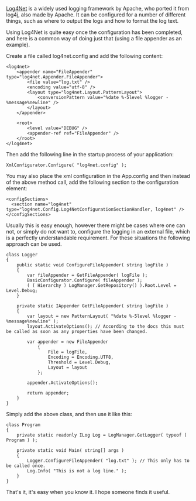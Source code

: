[Log4Net][1] is a widely used logging framework by Apache, who ported it from log4j, also made by Apache. It can be configured for a number of different things, such as where to output the logs and how to format the log text.

Using Log4Net is quite easy once the configuration has been completed, and here is a common way of doing just that (using a file appender as an example).

Create a file called log4net.config and add the following content:

    <log4net>
        <appender name="FileAppender" type="log4net.Appender.FileAppender">
            <file value="log.txt" />
            <encoding value="utf-8" />
            <layout type="log4net.Layout.PatternLayout">
                <conversionPattern value="%date %-5level %logger - %message%newline" />
            </layout>
        </appender>
        
        <root>
            <level value="DEBUG" />
            <appender-ref ref="FileAppender" />
        </root>
    </log4net>


Then add the following line in the startup process of your application:

    XmlConfigurator.Configure( "log4net.config" );

You may also place the xml configuration in the App.config and then instead of the above method call, add the following section to the configuration element:

    <configSections>
      <section name="log4net" type="log4net.Config.Log4NetConfigurationSectionHandler, log4net" />
    </configSections>


Usually this is easy enough, however there might be cases where one can not, or simply do not want to, configure the logging in an external file, which is a perfectly understandable requirement. For these situations the following approach can be used.

    class Logger
    {
        public static void ConfigureFileAppender( string logFile )
        {
            var fileAppender = GetFileAppender( logFile );
            BasicConfigurator.Configure( fileAppender );
            ( ( Hierarchy ) LogManager.GetRepository() ).Root.Level = Level.Debug;
        }

        private static IAppender GetFileAppender( string logFile )
        {
            var layout = new PatternLayout( "%date %-5level %logger - %message%newline" );
            layout.ActivateOptions(); // According to the docs this must be called as soon as any properties have been changed.

            var appender = new FileAppender
                {
                    File = logFile,
                    Encoding = Encoding.UTF8,
                    Threshold = Level.Debug,
                    Layout = layout
                };

            appender.ActivateOptions();

            return appender;
        }
    }

Simply add the above class, and then use it like this:

    class Program
    {
        private static readonly ILog Log = LogManager.GetLogger( typeof ( Program ) );

        private static void Main( string[] args )
        {
            Logger.ConfigureFileAppender( "log.txt" ); // This only has to be called once.
            Log.Info( "This is not a log line." );
        }
    }

That's it, it's easy when you know it. I hope someone finds it useful.

  [1]: http://logging.apache.org/log4net/